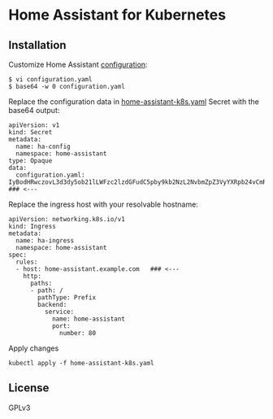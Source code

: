 # Home Assistant for Kubernetes

## Installation

Customize Home Assistant [configuration]:
```
$ vi configuration.yaml
$ base64 -w 0 configuration.yaml
```

Replace the configuration data in [home-assistant-k8s.yaml] Secret with the base64 output:
```
apiVersion: v1
kind: Secret
metadata:
  name: ha-config
  namespace: home-assistant
type: Opaque
data:
  configuration.yaml: IyBodHRwczovL3d3dy5ob21lLWFzc2lzdGFudC5pby9kb2NzL2NvbmZpZ3VyYXRpb24vCmRlZmF1bHRfY29uZmlnOgoKaHR0cDoKICB1c2VfeF9mb3J3YXJkZWRfZm9yOiB0cnVlCiAgdHJ1c3RlZF9wcm94aWVzOgogICAgLSAxMC4wLjAuMC84CiAgICAtIDE3Mi4xNi4wLjAvMTIKICAgIC0gMTkyLjE2OC4wLjAvMTYK    ### <---
```

Replace the ingress host with your resolvable hostname:
```
apiVersion: networking.k8s.io/v1
kind: Ingress
metadata:
  name: ha-ingress
  namespace: home-assistant
spec:
  rules:
  - host: home-assistant.example.com   ### <---
    http:
      paths:
      - path: /
        pathType: Prefix
        backend:
          service:
            name: home-assistant
            port:
              number: 80
```

Apply changes
```
kubectl apply -f home-assistant-k8s.yaml
```

## License
GPLv3

[configuration]: https://www.home-assistant.io/docs/configuration/
[home-assistant-k8s.yaml]: home-assistant-k8s.yaml
